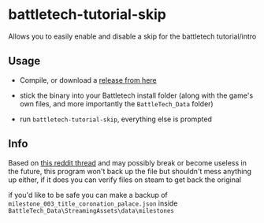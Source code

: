 # battletech-tutorial-skip

Allows you to easily enable and disable a skip for the battletech tutorial/intro

## Usage

- Compile, or download a [release from here](https://github.com/smt923/battletech-tutorial-skip/releases)

- stick the binary into your Battletech install folder (along with the game's own files, and more importantly the `BattleTech_Data` folder)

- run `battletech-tutorial-skip`, everything else is prompted

## Info

Based on [this reddit thread](https://www.reddit.com/r/BattleTechMods/comments/8f0fq7/if_anyones_interested_ive_figured_out_how_to_skip/) and may possibly break or become useless in the future, this program won't back up the file but shouldn't mess anything up either, if it does you can verify files on steam to get back the original

if you'd like to be safe you can make a backup of `milestone_003_title_coronation_palace.json` inside `BattleTech_Data\StreamingAssets\data\milestones`
